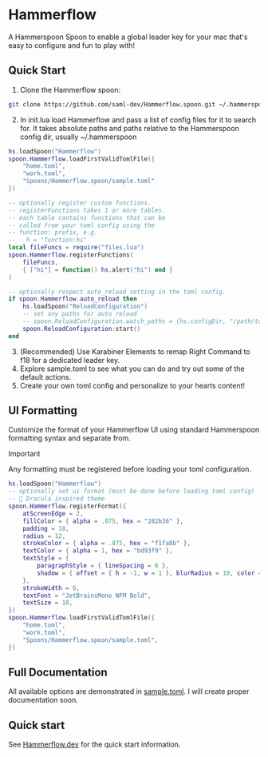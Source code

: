 # Hammerflow
A Hammerspoon Spoon to enable a global leader key for your mac that's easy to configure and fun to play with!

## Quick Start

1. Clone the Hammerflow spoon:
```bash
git clone https://github.com/saml-dev/Hammerflow.spoon.git ~/.hammerspoon/Spoons/Hammerflow.spoon
```
2. In init.lua load Hammerflow and pass a list of config files for it to search for. It takes absolute paths and paths relative to the Hammerspoon config dir, usually ~/.hammerspoon
```lua
hs.loadSpoon("Hammerflow")
spoon.Hammerflow.loadFirstValidTomlFile({
    "home.toml",
    "work.toml",
    "Spoons/Hammerflow.spoon/sample.toml"
})

-- optionally register custom functions.
-- registerFunctions takes 1 or more tables.
-- each table contains functions that can be 
-- called from your toml config using the
-- function: prefix, e.g.
--   h = "function:hi"
local fileFuncs = require("files.lua")
spoon.Hammerflow.registerFunctions(
    fileFuncs, 
    { ["hi"] = function() hs.alert("hi") end }
)

-- optionally respect auto_reload setting in the toml config.
if spoon.Hammerflow.auto_reload then
    hs.loadSpoon("ReloadConfiguration")
    -- set any paths for auto reload
    -- spoon.ReloadConfiguration.watch_paths = {hs.configDir, "/path/to/my/configs/"}
    spoon.ReloadConfiguration:start()
end
```
3. (Recommended) Use Karabiner Elements to remap Right Command to f18 for a dedicated leader key.
4. Explore sample.toml to see what you can do and try out some of the default actions.
5. Create your own toml config and personalize to your hearts content!

## UI Formatting

Customize the format of your Hammerflow UI using standard Hammerspoon formatting syntax and separate from.

> [!IMPORTANT]
> Any formatting must be registered before loading your toml configuration.

```lua
hs.loadSpoon("Hammerflow")
-- optionally set ui format (must be done before loading toml config)
-- 🧛 Dracula inspired theme
spoon.Hammerflow.registerFormat({
	atScreenEdge = 2,
	fillColor = { alpha = .875, hex = "282b36" },
	padding = 18,
	radius = 12,
	strokeColor = { alpha = .875, hex = "f1fa8b" },
	textColor = { alpha = 1, hex = "bd93f9" },
	textStyle = {
		paragraphStyle = { lineSpacing = 6 },
		shadow = { offset = { h = -1, w = 1 }, blurRadius = 10, color = { alpha = .50, white = 0 } }
	},
	strokeWidth = 6,
	textFont = "JetBrainsMono NFM Bold",
	textSize = 18,
})
spoon.Hammerflow.loadFirstValidTomlFile({
	"home.toml",
	"work.toml",
	"Spoons/Hammerflow.spoon/sample.toml",
})
```

## Full Documentation
All available options are demonstrated in [sample.toml](./sample.toml). I will create proper documentation soon.

## Quick start
See [Hammerflow.dev](https://hammerflow.dev) for the quick start information.